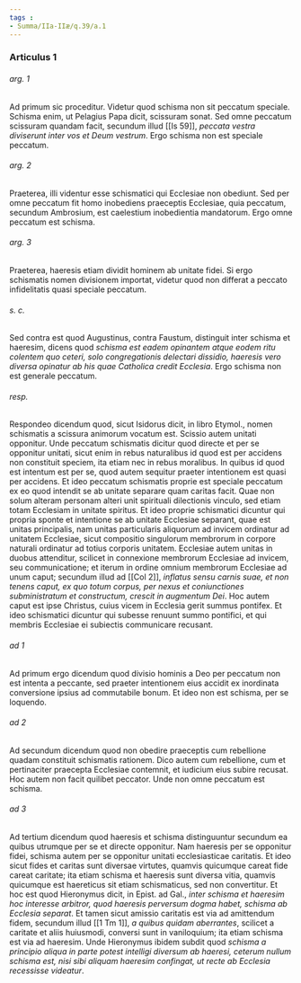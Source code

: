```yaml
---
tags : 
- Summa/IIa-IIæ/q.39/a.1
---
```


### Articulus 1

###### arg. 1
Ad primum sic proceditur. Videtur quod schisma non sit peccatum speciale. Schisma enim, ut Pelagius Papa dicit, scissuram sonat. Sed omne peccatum scissuram quandam facit, secundum illud [[Is 59]], *peccata vestra diviserunt inter vos et Deum vestrum*. Ergo schisma non est speciale peccatum.

###### arg. 2
Praeterea, illi videntur esse schismatici qui Ecclesiae non obediunt. Sed per omne peccatum fit homo inobediens praeceptis Ecclesiae, quia peccatum, secundum Ambrosium, est caelestium inobedientia mandatorum. Ergo omne peccatum est schisma.

###### arg. 3
Praeterea, haeresis etiam dividit hominem ab unitate fidei. Si ergo schismatis nomen divisionem importat, videtur quod non differat a peccato infidelitatis quasi speciale peccatum.

###### s. c.
Sed contra est quod Augustinus, contra Faustum, distinguit inter schisma et haeresim, dicens quod *schisma est eadem opinantem atque eodem ritu colentem quo ceteri, solo congregationis delectari dissidio, haeresis vero diversa opinatur ab his quae Catholica credit Ecclesia*. Ergo schisma non est generale peccatum.

###### resp.
Respondeo dicendum quod, sicut Isidorus dicit, in libro Etymol., nomen schismatis a scissura animorum vocatum est. Scissio autem unitati opponitur. Unde peccatum schismatis dicitur quod directe et per se opponitur unitati, sicut enim in rebus naturalibus id quod est per accidens non constituit speciem, ita etiam nec in rebus moralibus. In quibus id quod est intentum est per se, quod autem sequitur praeter intentionem est quasi per accidens. Et ideo peccatum schismatis proprie est speciale peccatum ex eo quod intendit se ab unitate separare quam caritas facit. Quae non solum alteram personam alteri unit spirituali dilectionis vinculo, sed etiam totam Ecclesiam in unitate spiritus. Et ideo proprie schismatici dicuntur qui propria sponte et intentione se ab unitate Ecclesiae separant, quae est unitas principalis, nam unitas particularis aliquorum ad invicem ordinatur ad unitatem Ecclesiae, sicut compositio singulorum membrorum in corpore naturali ordinatur ad totius corporis unitatem. Ecclesiae autem unitas in duobus attenditur, scilicet in connexione membrorum Ecclesiae ad invicem, seu communicatione; et iterum in ordine omnium membrorum Ecclesiae ad unum caput; secundum illud ad [[Col 2]], *inflatus sensu carnis suae, et non tenens caput, ex quo totum corpus, per nexus et coniunctiones subministratum et constructum, crescit in augmentum Dei*. Hoc autem caput est ipse Christus, cuius vicem in Ecclesia gerit summus pontifex. Et ideo schismatici dicuntur qui subesse renuunt summo pontifici, et qui membris Ecclesiae ei subiectis communicare recusant.

###### ad 1
Ad primum ergo dicendum quod divisio hominis a Deo per peccatum non est intenta a peccante, sed praeter intentionem eius accidit ex inordinata conversione ipsius ad commutabile bonum. Et ideo non est schisma, per se loquendo.

###### ad 2
Ad secundum dicendum quod non obedire praeceptis cum rebellione quadam constituit schismatis rationem. Dico autem cum rebellione, cum et pertinaciter praecepta Ecclesiae contemnit, et iudicium eius subire recusat. Hoc autem non facit quilibet peccator. Unde non omne peccatum est schisma.

###### ad 3
Ad tertium dicendum quod haeresis et schisma distinguuntur secundum ea quibus utrumque per se et directe opponitur. Nam haeresis per se opponitur fidei, schisma autem per se opponitur unitati ecclesiasticae caritatis. Et ideo sicut fides et caritas sunt diversae virtutes, quamvis quicumque careat fide careat caritate; ita etiam schisma et haeresis sunt diversa vitia, quamvis quicumque est haereticus sit etiam schismaticus, sed non convertitur. Et hoc est quod Hieronymus dicit, in Epist. ad Gal., *inter schisma et haeresim hoc interesse arbitror, quod haeresis perversum dogma habet, schisma ab Ecclesia separat*. Et tamen sicut amissio caritatis est via ad amittendum fidem, secundum illud [[1 Tm 1]], *a quibus quidam aberrantes*, scilicet a caritate et aliis huiusmodi, conversi sunt in vaniloquium; ita etiam schisma est via ad haeresim. Unde Hieronymus ibidem subdit quod *schisma a principio aliqua in parte potest intelligi diversum ab haeresi, ceterum nullum schisma est, nisi sibi aliquam haeresim confingat, ut recte ab Ecclesia recessisse videatur*.

